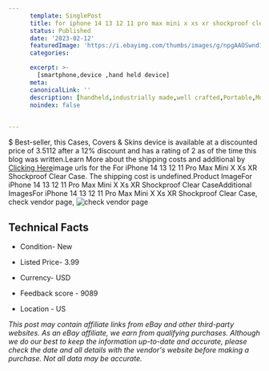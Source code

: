 ```yaml
---
      template: SinglePost
      title: for iphone 14 13 12 11 pro max mini x xs xr shockproof clear case
      status: Published
      date: '2023-02-12'
      featuredImage: 'https://i.ebayimg.com/thumbs/images/g/npgAAOSwnd1jnTkB/s-l225.jpg'
      categories: 

      excerpt: >-
        [smartphone,device ,hand held device]
      meta:
      canonicalLink: ''
      description: [handheld,industrially made,well crafted,Portable,Mobile,Compact,Convenient,Lightweight,Maneuverable,Man-portable,Miniature,Carriable,Hand-held,Light,Holdable,Transportable,Mobile device,Pocket-sized,On-the-go,Wireless,Cordless,Compact size,Convenient size, smartphone,device ,hand held device]
      noindex: false

        
---
```

$
    Best-seller, this Cases, Covers & Skins device is available at a discounted price of 3.5112 after a 12% discount and has a rating of 2 as of the time this blog was written.Learn More about the shipping costs and additional by [Clicking Here](https://www.ebay.com/itm/275583591395?hash=item402a0fe3e3%3Ag%3AnpgAAOSwnd1jnTkB&mkevt=1&mkcid=1&mkrid=711-53200-19255-0&campid=%253CePNCampaignId%253E&customid=%253CreferenceId%253E&toolid=10049)image urls for the For iPhone 14 13 12 11 Pro Max Mini X Xs XR Shockproof Clear Case. The shipping cost is undefined.Product ImageFor iPhone 14 13 12 11 Pro Max Mini X Xs XR Shockproof Clear CaseAdditional ImagesFor iPhone 14 13 12 11 Pro Max Mini X Xs XR Shockproof Clear Case, check vendor page, ![check vendor page](https://origin-galleryplus.ebayimg.com/ws/web/275583591395_2_0_1/225x225.jpg,https://origin-galleryplus.ebayimg.com/ws/web/275583591395_3_0_1/225x225.jpg,https://origin-galleryplus.ebayimg.com/ws/web/275583591395_4_0_1/225x225.jpg,https://origin-galleryplus.ebayimg.com/ws/web/275583591395_5_0_1/225x225.jpg,https://origin-galleryplus.ebayimg.com/ws/web/275583591395_6_0_1/225x225.jpg,https://origin-galleryplus.ebayimg.com/ws/web/275583591395_7_0_1/225x225.jpg,https://origin-galleryplus.ebayimg.com/ws/web/275583591395_8_0_1/225x225.jpg,https://origin-galleryplus.ebayimg.com/ws/web/275583591395_9_0_1/225x225.jpg,https://origin-galleryplus.ebayimg.com/ws/web/275583591395_10_0_1/225x225.jpg,https://origin-galleryplus.ebayimg.com/ws/web/275583591395_11_0_1/225x225.jpg,https://origin-galleryplus.ebayimg.com/ws/web/275583591395_12_0_1/225x225.jpg,https://origin-galleryplus.ebayimg.com/ws/web/275583591395_13_0_1/225x225.jpg,https://origin-galleryplus.ebayimg.com/ws/web/275583591395_14_0_1/225x225.jpg,https://origin-galleryplus.ebayimg.com/ws/web/275583591395_15_0_1/225x225.jpg)
    
    

 ## Technical Facts 



     
      

 - Condition- New 


      

 - Listed Price- 3.99 


      

 - Currency- USD 


      

 - Feedback score - 9089 


      

 - Location - US 


      
      

 *_This post may contain affiliate links from eBay and other third-party websites. As an eBay affiliate, we earn from qualifying purchases. Although we do our best to keep the information up-to-date and accurate, please check the date and all details with the vendor's website before making a purchase. Not all data may be accurate._*



    
    
    
    
    